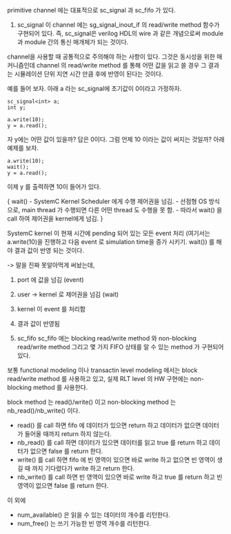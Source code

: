primitive channel 에는 대표적으로 sc_signal 과 sc_fifo 가 있다.

1. sc_signal<T>
이 channel 에는 sg_signal_inout_if<T> 의 read/write method 함수가 구현되어 있다. 즉, sc_signal은 verilog HDL의 wire 과 같은 개념으로써 module 과 module 간의 통신 매개체가 되는 것이다.

channel을 사용할 때 공통적으로 주의해야 하는 사항이 있다. 그것은 동시성을 위한 매커니즘인데 channel 의 read/write method 를 통해 어떤 값을 읽고 쓸 경우 그 결과는 시뮬레이션 단위 지연 시간 만큼 후에 반영이 된다는 것이다.

예를 들어 보자. 아래 a 라는 sc_signal에 초기값이 0이라고 가정하자.
```
sc_signal<int> a;
int y;

a.write(10);
y = a.read();
```

자 y에는 어떤 값이 있을까? 답은 0이다. 그럼 언제 10 이라는 값이 써지는 것일까? 아래 예제를 보자.

```
a.write(10);
wait();
y = a.read();
```
이제 y 를 출력하면 10이 들어가 있다.


{
    wait()
    - SystemC Kernel Scheduler 에게 수행 제어권을 넘김.
    - 선점형 OS 방식으로, main thread 가 수행되면 다른 어떤 thread 도 수행을 못 함.
    - 따라서 wait() 을 call 하여 제어권을 kernel에게 넘김.
}

SystemC kernel 이 현재 시간에 pending 되어 있는 모든 event 처리
(여기서는 a.write(10)을 진행하고 다음 event 로 simulation time을 증가 시키기. wait()) 를 해야 결과 값이 반영 되는 것이다.

-> 말을 진짜 못알아먹게 써놨는데,
1. port 에 값을 넘김 (event)
2. user -> kernel 로 제어권을 넘김 (wait)
3. kernel 이 event 를 처리함
4. 결과 값이 반영됨


2. sc_fifo<T>
sc_fifo 에는 blocking read/write method 와 non-blocking read/write method 그리고 몇 가지 FIFO 상태를 알 수 있는 method 가 구현되어 있다.

보통 functional modeling 이나 transactin level modeling 에서는 block read/write method 를 사용하고 있고, 실제 RLT level 의 HW 구현에는 non-blocking method 를 사용한다.

block method 는 read()/write() 이고 non-blocking method 는 nb_read()/nb_write() 이다.


- read() 를 call 하면 fifo 에 데이터가 있으면 return 하고 데이터가 없으면 데이터가 들어올 때까지 return 하지 않는다.
- nb_read() 를 call 하면 데이터가 있으면 데이터를 읽고 true 를 return 하고 데이터가 없으면 false 를 return 한다.
- write() 를 call 하면 fifo 에 빈 영역이 있으면 바로 write 하고 없으면 빈 영역이 생길 때 까지 기다렸다가 write 하고 return 한다.
- nb_write() 를 call 하면 빈 영역이 있으면 바로 write 하고 true 를 return 하고 빈 영역이 없으면 false 를 return 한다.

이 외에
- num_available() 은 읽을 수 있는 데이터의 개수를 리턴한다.
- num_free() 는 쓰기 가능한 빈 영역 개수를 리턴한다.
